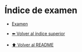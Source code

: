 # Índice de examen

- [Examen](./Examen/Index.md)


- [⬅️ Volver al índice superior](../Index.md)
- [⬆️ Volver al README](/README.md)
